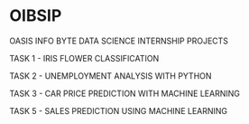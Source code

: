# OIBSIP

OASIS INFO BYTE DATA SCIENCE INTERNSHIP PROJECTS

TASK 1 - IRIS FLOWER CLASSIFICATION

TASK 2 - UNEMPLOYMENT ANALYSIS WITH PYTHON

TASK 3 - CAR PRICE PREDICTION WITH MACHINE LEARNING

TASK 5 - SALES PREDICTION USING MACHINE LEARNING
